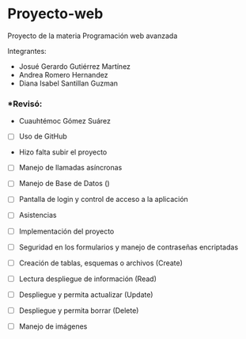 # Proyecto-web
Proyecto de la materia Programación web avanzada 

Integrantes:

- Josué Gerardo Gutiérrez Martínez
- Andrea Romero Hernandez
- Diana Isabel Santillan Guzman



### *Revisó:
- Cuauhtémoc Gómez Suárez
- [ ] Uso de GitHub 
 * Hizo falta subir el proyecto


- [ ] Manejo de llamadas asíncronas
 

- [ ] Manejo de Base de Datos ()
 

- [ ] Pantalla de login y control de acceso a la aplicación


- [ ] Asistencias


- [ ] Implementación del proyecto
 

- [ ] Seguridad en los formularios y manejo de contraseñas encriptadas

- [ ] Creación de tablas, esquemas o archivos (Create)


- [ ] Lectura  despliegue de información (Read)


- [ ] Despliegue y permita actualizar (Update)


- [ ] Despliegue  y permita borrar (Delete)


- [ ] Manejo de imágenes 





